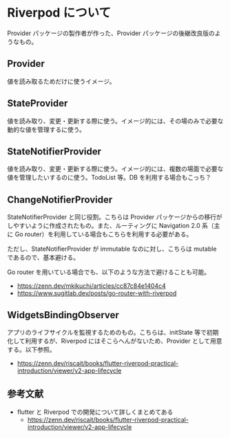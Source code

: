 # Riverpod について

Provider パッケージの製作者が作った、Provider パッケージの後継改良版のようなもの。

## Provider

値を読み取るためだけに使うイメージ。

## StateProvider

値を読み取り、変更・更新する際に使う。イメージ的には、その場のみで必要な動的な値を管理するに使う。

## StateNotifierProvider

値を読み取り、変更・更新する際に使う。イメージ的には、複数の場面で必要な値を管理したいするのに使う。TodoList 等。DB を利用する場合もこっち？

## ChangeNotifierProvider

StateNotifierProvider と同じ役割。こちらは Provider パッケージからの移行がしやすいように作成されたもの。また、ルーティングに Navigation 2.0 系（主に Go router）を利用している場合もこちらを利用する必要がある。

ただし、StateNotifierProvider が immutable なのに対し、こちらは mutable であるので、基本避ける。

Go router を用いている場合でも、以下のような方法で避けることも可能。

- https://zenn.dev/mkikuchi/articles/cc87c84e1404c4
- https://www.sugitlab.dev/posts/go-router-with-riverpod

## WidgetsBindingObserver

アプリのライフサイクルを監視するためのもの。こちらは、initState 等で初期化して利用するが、Riverpod にはそこらへんがないため、Provider として用意する。以下参照。

- https://zenn.dev/riscait/books/flutter-riverpod-practical-introduction/viewer/v2-app-lifecycle

## 参考文献

- flutter と Riverpod での開発について詳しくまとめてある
  - https://zenn.dev/riscait/books/flutter-riverpod-practical-introduction/viewer/v2-app-lifecycle
